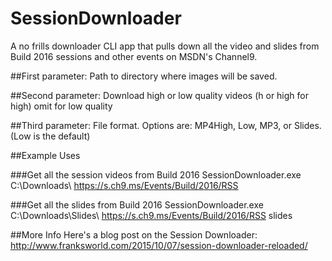 # SessionDownloader

A no frills downloader CLI app that pulls down all the video and slides from Build 2016 sessions and other events on MSDN's Channel9.

##First parameter: 
Path to directory where images will be saved.

##Second parameter: 
Download high or low quality videos (h or high for high) omit for low quality

##Third parameter: 
File format. Options are: MP4High, Low, MP3, or Slides. (Low is the default)


##Example Uses

###Get all the session videos from Build 2016
SessionDownloader.exe C:\Downloads\ https://s.ch9.ms/Events/Build/2016/RSS 

###Get all the slides from Build 2016
SessionDownloader.exe C:\Downloads\Slides\ https://s.ch9.ms/Events/Build/2016/RSS slides

##More Info
Here's a blog post on the Session Downloader: http://www.franksworld.com/2015/10/07/session-downloader-reloaded/
